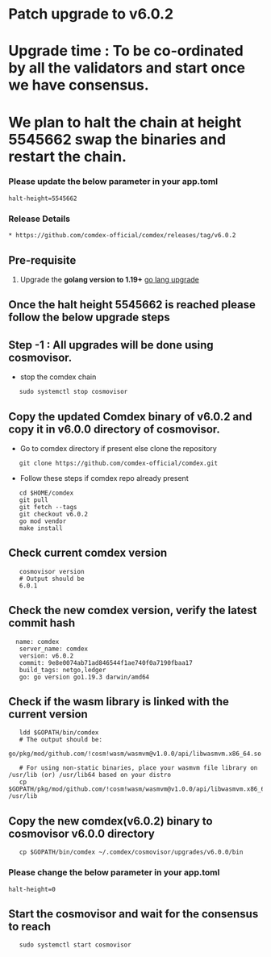 # Patch upgrade to v6.0.2

# Upgrade time : To be co-ordinated by all the validators and start once we have consensus.
# We plan to halt the chain at height 5545662 swap the binaries and restart the chain.

### Please update the below parameter in your app.toml

```shell
halt-height=5545662
```

### Release Details
    * https://github.com/comdex-official/comdex/releases/tag/v6.0.2


## Pre-requisite
1. Upgrade the **golang version to 1.19+** [go lang upgrade](https://go.dev/doc/install)

## Once the halt height 5545662 is reached please follow the below upgrade steps

## Step -1 : All upgrades will be done using cosmovisor.

* stop the comdex chain

```shell
   sudo systemctl stop cosmovisor
```

## Copy the updated Comdex binary of v6.0.2 and copy it in v6.0.0 directory of cosmovisor.

* Go to comdex directory if present else clone the repository

```shell
   git clone https://github.com/comdex-official/comdex.git
```

* Follow these steps if comdex repo already present

```shell
   cd $HOME/comdex
   git pull
   git fetch --tags
   git checkout v6.0.2
   go mod vendor
   make install
```

## Check current comdex version
```shell
   cosmovisor version
   # Output should be
   6.0.1
```

## Check the new comdex version, verify the latest commit hash

```shell
  name: comdex
   server_name: comdex
   version: v6.0.2
   commit: 9e8e0074ab71ad846544f1ae740f0a7190fbaa17
   build_tags: netgo,ledger
   go: go version go1.19.3 darwin/amd64

```

## Check if the wasm library is linked with the current version 

```shell
   ldd $GOPATH/bin/comdex
   # The output should be:
   go/pkg/mod/github.com/!cosm!wasm/wasmvm@v1.0.0/api/libwasmvm.x86_64.so

   # For using non-static binaries, place your wasmvm file library on /usr/lib (or) /usr/lib64 based on your distro
   cp $GOPATH/pkg/mod/github.com/!cosm!wasm/wasmvm@v1.0.0/api/libwasmvm.x86_64.so /usr/lib
```


## Copy the new comdex(v6.0.2) binary to cosmovisor v6.0.0 directory

```shell
   cp $GOPATH/bin/comdex ~/.comdex/cosmovisor/upgrades/v6.0.0/bin
```
### Please change the below parameter in your app.toml

```shell
halt-height=0
```

## Start the cosmovisor and wait for the consensus to reach

```shell
   sudo systemctl start cosmovisor
```
